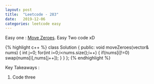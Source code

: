 ```yaml
---
layout: post
title:  "Leetcode - 283"
date:   2019-12-06
categories: leetcode easy
---
```

Easy one : [Move Zeroes](https://leetcode.com/problems/move-zeroes/ "Majority Element"). Easy Two code xD

{% highlight c++ %}
class Solution {
public:
    void moveZeroes(vector<int>& nums) {
        int j=0;
        for(int i=0;i<nums.size();i++)
        {
            if(nums[i]!=0)
            swap(nums[i],nums[j++]);
        }
    }
};
{% endhighlight %}

Key Takeaways :
1. Code three
